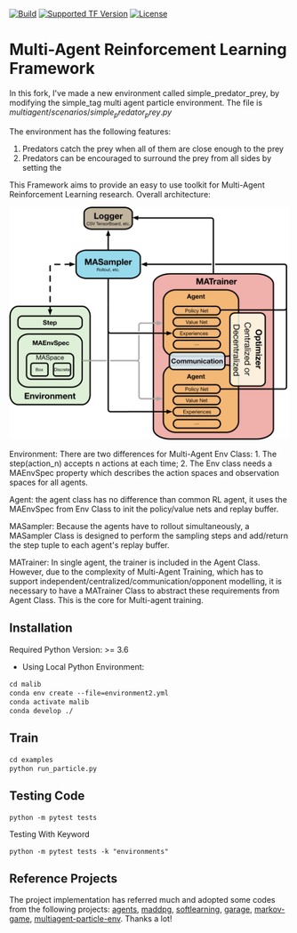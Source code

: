 [![Build](https://travis-ci.com/ying-wen/malib.svg?branch=master)](./VERSION)
[![Supported TF Version](https://img.shields.io/badge/TensorFlow-2.0.0%2B-brightgreen.svg)](https://github.com/tensorflow/tensorflow/releases)
[![License](https://img.shields.io/badge/license-MIT-blue.svg)](./LICENSE)

# Multi-Agent Reinforcement Learning Framework

In this fork, I've made a new environment called simple_predator_prey, by modifying the simple_tag multi agent particle environment. The file is $multiagent/scenarios/simple_predator_prey.py$

The environment has the following features:
1) Predators catch the prey when all of them are close enough to the prey
2) Predators can be encouraged to surround the prey from all sides by setting the 

This Framework aims to provide an easy to use toolkit for
Multi-Agent Reinforcement Learning research.
Overall architecture:

![processes](./docs/architecture.png)

Environment: There are two differences for Multi-Agent Env Class: 1. The step(action_n) accepts n actions at each time; 2. The Env class needs a MAEnvSpec property which describes the action spaces and observation spaces for all agents.

Agent: the agent class has no difference than common RL agent, it uses the MAEnvSpec from Env Class to init the policy/value nets and replay buffer.

MASampler: Because the agents have to rollout simultaneously, a MASampler Class is designed to perform the sampling steps and add/return the step tuple to each agent's replay buffer.

MATrainer: In single agent, the trainer is included in the Agent Class. However, due to the complexity of Multi-Agent Training, which has to support independent/centralized/communication/opponent modelling, it is necessary to have a MATrainer Class to abstract these requirements from Agent Class. This is the core for Multi-agent training.

## Installation

Required Python Version: >= 3.6 

* Using Local Python Environment:

```shell
cd malib
conda env create --file=environment2.yml
conda activate malib
conda develop ./
```


## Train

```shell
cd examples
python run_particle.py
```

## Testing Code

```shell
python -m pytest tests
```

Testing With Keyword

```shell
python -m pytest tests -k "environments"
```

## Reference Projects
The project implementation has referred much and adopted some codes from the following projects: [agents](https://github.com/tensorflow/agents), [maddpg](https://github.com/openai/maddpg), [softlearning](https://github.com/rail-berkeley/softlearning), [garage](https://github.com/rlworkgroup/garage), [markov-game](https://github.com/aijunbai/markov-game), [multiagent-particle-env](https://github.com/openai/multiagent-particle-envs). Thanks a lot!
